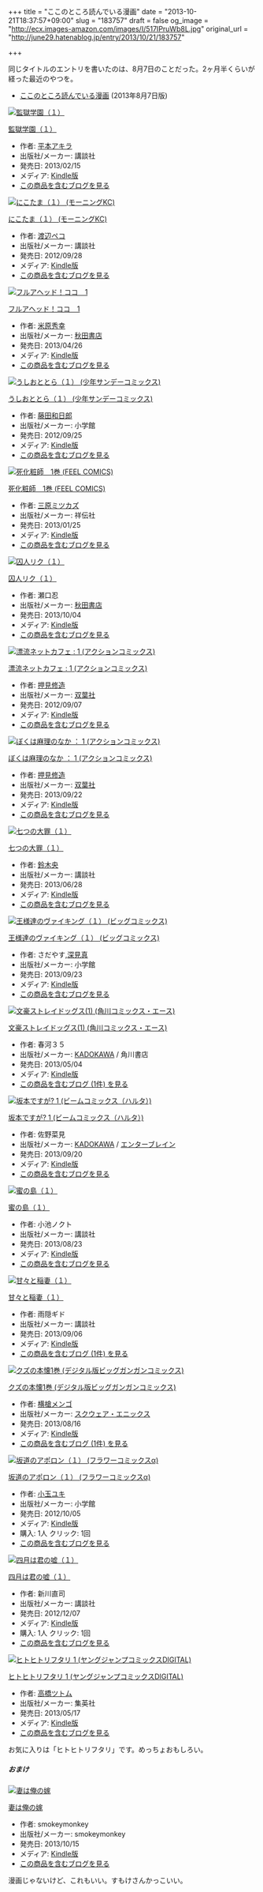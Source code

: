 +++
title = "ここのところ読んでいる漫画"
date = "2013-10-21T18:37:57+09:00"
slug = "183757"
draft = false
og_image = "http://ecx.images-amazon.com/images/I/517IPruWb8L.jpg"
original_url = "http://june29.hatenablog.jp/entry/2013/10/21/183757"

+++

<p>同じタイトルのエントリを書いたのは、8月7日のことだった。2ヶ月半くらいが経った最近のやつを。</p>

<ul>
<li>
<a href="http://june29.hatenablog.jp/entry/2013/08/07/212829" title="ここのところ読んでいる漫画 - 29%の純情な感情">ここのところ読んでいる漫画</a> (2013年8月7日版)</li>
</ul>
<p></p>
<div class="hatena-asin-detail">
<a href="http://www.amazon.co.jp/exec/obidos/ASIN/B00BB1ZTBM/cameralady-22/"><img src="http://ecx.images-amazon.com/images/I/51Lumc5LW9L._SL160_.jpg" class="hatena-asin-detail-image" alt="監獄学園（１）" title="監獄学園（１）"></a><div class="hatena-asin-detail-info">
<p class="hatena-asin-detail-title"><a href="http://www.amazon.co.jp/exec/obidos/ASIN/B00BB1ZTBM/cameralady-22/">監獄学園（１）</a></p>
<ul>
<li>
<span class="hatena-asin-detail-label">作者:</span> <a class="keyword" href="http://d.hatena.ne.jp/keyword/%CA%BF%CB%DC%A5%A2%A5%AD%A5%E9">平本アキラ</a>
</li>
<li>
<span class="hatena-asin-detail-label">出版社/メーカー:</span> 講談社</li>
<li>
<span class="hatena-asin-detail-label">発売日:</span> 2013/02/15</li>
<li>
<span class="hatena-asin-detail-label">メディア:</span> <a class="keyword" href="http://d.hatena.ne.jp/keyword/Kindle%C8%C7">Kindle版</a>
</li>
<li><a href="http://d.hatena.ne.jp/asin/B00BB1ZTBM/cameralady-22" target="_blank">この商品を含むブログを見る</a></li>
</ul>
</div>
<div class="hatena-asin-detail-foot"></div>
</div>
<p></p>
<div class="hatena-asin-detail">
<a href="http://www.amazon.co.jp/exec/obidos/ASIN/B009KYCT6U/cameralady-22/"><img src="http://ecx.images-amazon.com/images/I/517IPruWb8L._SL160_.jpg" class="hatena-asin-detail-image" alt="にこたま（１） (モーニングKC)" title="にこたま（１） (モーニングKC)"></a><div class="hatena-asin-detail-info">
<p class="hatena-asin-detail-title"><a href="http://www.amazon.co.jp/exec/obidos/ASIN/B009KYCT6U/cameralady-22/">にこたま（１） (モーニングKC)</a></p>
<ul>
<li>
<span class="hatena-asin-detail-label">作者:</span> <a class="keyword" href="http://d.hatena.ne.jp/keyword/%C5%CF%CA%D5%A5%DA%A5%B3">渡辺ペコ</a>
</li>
<li>
<span class="hatena-asin-detail-label">出版社/メーカー:</span> 講談社</li>
<li>
<span class="hatena-asin-detail-label">発売日:</span> 2012/09/28</li>
<li>
<span class="hatena-asin-detail-label">メディア:</span> <a class="keyword" href="http://d.hatena.ne.jp/keyword/Kindle%C8%C7">Kindle版</a>
</li>
<li><a href="http://d.hatena.ne.jp/asin/B009KYCT6U/cameralady-22" target="_blank">この商品を含むブログを見る</a></li>
</ul>
</div>
<div class="hatena-asin-detail-foot"></div>
</div>
<p></p>
<div class="hatena-asin-detail">
<a href="http://www.amazon.co.jp/exec/obidos/ASIN/B00CIU6G2Q/cameralady-22/"><img src="http://ecx.images-amazon.com/images/I/61%2BEt4hnQBL._SL160_.jpg" class="hatena-asin-detail-image" alt="フルアヘッド！ココ　1" title="フルアヘッド！ココ　1"></a><div class="hatena-asin-detail-info">
<p class="hatena-asin-detail-title"><a href="http://www.amazon.co.jp/exec/obidos/ASIN/B00CIU6G2Q/cameralady-22/">フルアヘッド！ココ　1</a></p>
<ul>
<li>
<span class="hatena-asin-detail-label">作者:</span> <a class="keyword" href="http://d.hatena.ne.jp/keyword/%CA%C6%B8%B6%BD%A8%B9%AC">米原秀幸</a>
</li>
<li>
<span class="hatena-asin-detail-label">出版社/メーカー:</span> <a class="keyword" href="http://d.hatena.ne.jp/keyword/%BD%A9%C5%C4%BD%F1%C5%B9">秋田書店</a>
</li>
<li>
<span class="hatena-asin-detail-label">発売日:</span> 2013/04/26</li>
<li>
<span class="hatena-asin-detail-label">メディア:</span> <a class="keyword" href="http://d.hatena.ne.jp/keyword/Kindle%C8%C7">Kindle版</a>
</li>
<li><a href="http://d.hatena.ne.jp/asin/B00CIU6G2Q/cameralady-22" target="_blank">この商品を含むブログを見る</a></li>
</ul>
</div>
<div class="hatena-asin-detail-foot"></div>
</div>
<p></p>
<div class="hatena-asin-detail">
<a href="http://www.amazon.co.jp/exec/obidos/ASIN/B009JZGVNW/cameralady-22/"><img src="http://ecx.images-amazon.com/images/I/51LcIs01z8L._SL160_.jpg" class="hatena-asin-detail-image" alt="うしおととら（１） (少年サンデーコミックス)" title="うしおととら（１） (少年サンデーコミックス)"></a><div class="hatena-asin-detail-info">
<p class="hatena-asin-detail-title"><a href="http://www.amazon.co.jp/exec/obidos/ASIN/B009JZGVNW/cameralady-22/">うしおととら（１） (少年サンデーコミックス)</a></p>
<ul>
<li>
<span class="hatena-asin-detail-label">作者:</span> <a class="keyword" href="http://d.hatena.ne.jp/keyword/%C6%A3%C5%C4%CF%C2%C6%FC%CF%BA">藤田和日郎</a>
</li>
<li>
<span class="hatena-asin-detail-label">出版社/メーカー:</span> 小学館</li>
<li>
<span class="hatena-asin-detail-label">発売日:</span> 2012/09/25</li>
<li>
<span class="hatena-asin-detail-label">メディア:</span> <a class="keyword" href="http://d.hatena.ne.jp/keyword/Kindle%C8%C7">Kindle版</a>
</li>
<li><a href="http://d.hatena.ne.jp/asin/B009JZGVNW/cameralady-22" target="_blank">この商品を含むブログを見る</a></li>
</ul>
</div>
<div class="hatena-asin-detail-foot"></div>
</div>
<p></p>
<div class="hatena-asin-detail">
<a href="http://www.amazon.co.jp/exec/obidos/ASIN/B00AZWTDUQ/cameralady-22/"><img src="http://ecx.images-amazon.com/images/I/51feNFGBYPL._SL160_.jpg" class="hatena-asin-detail-image" alt="死化粧師　1巻 (FEEL COMICS)" title="死化粧師　1巻 (FEEL COMICS)"></a><div class="hatena-asin-detail-info">
<p class="hatena-asin-detail-title"><a href="http://www.amazon.co.jp/exec/obidos/ASIN/B00AZWTDUQ/cameralady-22/">死化粧師　1巻 (FEEL COMICS)</a></p>
<ul>
<li>
<span class="hatena-asin-detail-label">作者:</span> <a class="keyword" href="http://d.hatena.ne.jp/keyword/%BB%B0%B8%B6%A5%DF%A5%C4%A5%AB%A5%BA">三原ミツカズ</a>
</li>
<li>
<span class="hatena-asin-detail-label">出版社/メーカー:</span> 祥伝社</li>
<li>
<span class="hatena-asin-detail-label">発売日:</span> 2013/01/25</li>
<li>
<span class="hatena-asin-detail-label">メディア:</span> <a class="keyword" href="http://d.hatena.ne.jp/keyword/Kindle%C8%C7">Kindle版</a>
</li>
<li><a href="http://d.hatena.ne.jp/asin/B00AZWTDUQ/cameralady-22" target="_blank">この商品を含むブログを見る</a></li>
</ul>
</div>
<div class="hatena-asin-detail-foot"></div>
</div>
<p></p>
<div class="hatena-asin-detail">
<a href="http://www.amazon.co.jp/exec/obidos/ASIN/B00FJ2CD18/cameralady-22/"><img src="http://ecx.images-amazon.com/images/I/51%2B-ojVwCjL._SL160_.jpg" class="hatena-asin-detail-image" alt="囚人リク（１）" title="囚人リク（１）"></a><div class="hatena-asin-detail-info">
<p class="hatena-asin-detail-title"><a href="http://www.amazon.co.jp/exec/obidos/ASIN/B00FJ2CD18/cameralady-22/">囚人リク（１）</a></p>
<ul>
<li>
<span class="hatena-asin-detail-label">作者:</span> 瀬口忍</li>
<li>
<span class="hatena-asin-detail-label">出版社/メーカー:</span> <a class="keyword" href="http://d.hatena.ne.jp/keyword/%BD%A9%C5%C4%BD%F1%C5%B9">秋田書店</a>
</li>
<li>
<span class="hatena-asin-detail-label">発売日:</span> 2013/10/04</li>
<li>
<span class="hatena-asin-detail-label">メディア:</span> <a class="keyword" href="http://d.hatena.ne.jp/keyword/Kindle%C8%C7">Kindle版</a>
</li>
<li><a href="http://d.hatena.ne.jp/asin/B00FJ2CD18/cameralady-22" target="_blank">この商品を含むブログを見る</a></li>
</ul>
</div>
<div class="hatena-asin-detail-foot"></div>
</div>
<p></p>
<div class="hatena-asin-detail">
<a href="http://www.amazon.co.jp/exec/obidos/ASIN/B009DYODWK/cameralady-22/"><img src="http://ecx.images-amazon.com/images/I/517zmRDEYPL._SL160_.jpg" class="hatena-asin-detail-image" alt="漂流ネットカフェ : 1 (アクションコミックス)" title="漂流ネットカフェ : 1 (アクションコミックス)"></a><div class="hatena-asin-detail-info">
<p class="hatena-asin-detail-title"><a href="http://www.amazon.co.jp/exec/obidos/ASIN/B009DYODWK/cameralady-22/">漂流ネットカフェ : 1 (アクションコミックス)</a></p>
<ul>
<li>
<span class="hatena-asin-detail-label">作者:</span> <a class="keyword" href="http://d.hatena.ne.jp/keyword/%B2%A1%B8%AB%BD%A4%C2%A4">押見修造</a>
</li>
<li>
<span class="hatena-asin-detail-label">出版社/メーカー:</span> <a class="keyword" href="http://d.hatena.ne.jp/keyword/%C1%D0%CD%D5%BC%D2">双葉社</a>
</li>
<li>
<span class="hatena-asin-detail-label">発売日:</span> 2012/09/07</li>
<li>
<span class="hatena-asin-detail-label">メディア:</span> <a class="keyword" href="http://d.hatena.ne.jp/keyword/Kindle%C8%C7">Kindle版</a>
</li>
<li><a href="http://d.hatena.ne.jp/asin/B009DYODWK/cameralady-22" target="_blank">この商品を含むブログを見る</a></li>
</ul>
</div>
<div class="hatena-asin-detail-foot"></div>
</div>
<p></p>
<div class="hatena-asin-detail">
<a href="http://www.amazon.co.jp/exec/obidos/ASIN/B00FBA2TUS/cameralady-22/"><img src="http://ecx.images-amazon.com/images/I/51SJQ8URHlL._SL160_.jpg" class="hatena-asin-detail-image" alt="ぼくは麻理のなか ： 1 (アクションコミックス)" title="ぼくは麻理のなか ： 1 (アクションコミックス)"></a><div class="hatena-asin-detail-info">
<p class="hatena-asin-detail-title"><a href="http://www.amazon.co.jp/exec/obidos/ASIN/B00FBA2TUS/cameralady-22/">ぼくは麻理のなか ： 1 (アクションコミックス)</a></p>
<ul>
<li>
<span class="hatena-asin-detail-label">作者:</span> <a class="keyword" href="http://d.hatena.ne.jp/keyword/%B2%A1%B8%AB%BD%A4%C2%A4">押見修造</a>
</li>
<li>
<span class="hatena-asin-detail-label">出版社/メーカー:</span> <a class="keyword" href="http://d.hatena.ne.jp/keyword/%C1%D0%CD%D5%BC%D2">双葉社</a>
</li>
<li>
<span class="hatena-asin-detail-label">発売日:</span> 2013/09/22</li>
<li>
<span class="hatena-asin-detail-label">メディア:</span> <a class="keyword" href="http://d.hatena.ne.jp/keyword/Kindle%C8%C7">Kindle版</a>
</li>
<li><a href="http://d.hatena.ne.jp/asin/B00FBA2TUS/cameralady-22" target="_blank">この商品を含むブログを見る</a></li>
</ul>
</div>
<div class="hatena-asin-detail-foot"></div>
</div>
<p></p>
<div class="hatena-asin-detail">
<a href="http://www.amazon.co.jp/exec/obidos/ASIN/B00DFXHCXW/cameralady-22/"><img src="http://ecx.images-amazon.com/images/I/613YBve6m%2BL._SL160_.jpg" class="hatena-asin-detail-image" alt="七つの大罪（１）" title="七つの大罪（１）"></a><div class="hatena-asin-detail-info">
<p class="hatena-asin-detail-title"><a href="http://www.amazon.co.jp/exec/obidos/ASIN/B00DFXHCXW/cameralady-22/">七つの大罪（１）</a></p>
<ul>
<li>
<span class="hatena-asin-detail-label">作者:</span> <a class="keyword" href="http://d.hatena.ne.jp/keyword/%CE%EB%CC%DA%B1%FB">鈴木央</a>
</li>
<li>
<span class="hatena-asin-detail-label">出版社/メーカー:</span> 講談社</li>
<li>
<span class="hatena-asin-detail-label">発売日:</span> 2013/06/28</li>
<li>
<span class="hatena-asin-detail-label">メディア:</span> <a class="keyword" href="http://d.hatena.ne.jp/keyword/Kindle%C8%C7">Kindle版</a>
</li>
<li><a href="http://d.hatena.ne.jp/asin/B00DFXHCXW/cameralady-22" target="_blank">この商品を含むブログを見る</a></li>
</ul>
</div>
<div class="hatena-asin-detail-foot"></div>
</div>
<p></p>
<div class="hatena-asin-detail">
<a href="http://www.amazon.co.jp/exec/obidos/ASIN/B00F4TLKDI/cameralady-22/"><img src="http://ecx.images-amazon.com/images/I/51MlYJaq9PL._SL160_.jpg" class="hatena-asin-detail-image" alt="王様達のヴァイキング（１） (ビッグコミックス)" title="王様達のヴァイキング（１） (ビッグコミックス)"></a><div class="hatena-asin-detail-info">
<p class="hatena-asin-detail-title"><a href="http://www.amazon.co.jp/exec/obidos/ASIN/B00F4TLKDI/cameralady-22/">王様達のヴァイキング（１） (ビッグコミックス)</a></p>
<ul>
<li>
<span class="hatena-asin-detail-label">作者:</span> さだやす,<a class="keyword" href="http://d.hatena.ne.jp/keyword/%BF%BC%B8%AB%BF%BF">深見真</a>
</li>
<li>
<span class="hatena-asin-detail-label">出版社/メーカー:</span> 小学館</li>
<li>
<span class="hatena-asin-detail-label">発売日:</span> 2013/09/23</li>
<li>
<span class="hatena-asin-detail-label">メディア:</span> <a class="keyword" href="http://d.hatena.ne.jp/keyword/Kindle%C8%C7">Kindle版</a>
</li>
<li><a href="http://d.hatena.ne.jp/asin/B00F4TLKDI/cameralady-22" target="_blank">この商品を含むブログを見る</a></li>
</ul>
</div>
<div class="hatena-asin-detail-foot"></div>
</div>
<p></p>
<div class="hatena-asin-detail">
<a href="http://www.amazon.co.jp/exec/obidos/ASIN/B00CJ5NSHG/cameralady-22/"><img src="http://ecx.images-amazon.com/images/I/51D5vgJwu2L._SL160_.jpg" class="hatena-asin-detail-image" alt="文豪ストレイドッグス(1) (角川コミックス・エース)" title="文豪ストレイドッグス(1) (角川コミックス・エース)"></a><div class="hatena-asin-detail-info">
<p class="hatena-asin-detail-title"><a href="http://www.amazon.co.jp/exec/obidos/ASIN/B00CJ5NSHG/cameralady-22/">文豪ストレイドッグス(1) (角川コミックス・エース)</a></p>
<ul>
<li>
<span class="hatena-asin-detail-label">作者:</span> 春河３５</li>
<li>
<span class="hatena-asin-detail-label">出版社/メーカー:</span> <a class="keyword" href="http://d.hatena.ne.jp/keyword/KADOKAWA">KADOKAWA</a> / 角川書店</li>
<li>
<span class="hatena-asin-detail-label">発売日:</span> 2013/05/04</li>
<li>
<span class="hatena-asin-detail-label">メディア:</span> <a class="keyword" href="http://d.hatena.ne.jp/keyword/Kindle%C8%C7">Kindle版</a>
</li>
<li><a href="http://d.hatena.ne.jp/asin/B00CJ5NSHG/cameralady-22" target="_blank">この商品を含むブログ (1件) を見る</a></li>
</ul>
</div>
<div class="hatena-asin-detail-foot"></div>
</div>
<p></p>
<div class="hatena-asin-detail">
<a href="http://www.amazon.co.jp/exec/obidos/ASIN/B00EKZTLWE/cameralady-22/"><img src="http://ecx.images-amazon.com/images/I/511NzCX-tSL._SL160_.jpg" class="hatena-asin-detail-image" alt="坂本ですが? 1 (ビームコミックス（ハルタ）)" title="坂本ですが? 1 (ビームコミックス（ハルタ）)"></a><div class="hatena-asin-detail-info">
<p class="hatena-asin-detail-title"><a href="http://www.amazon.co.jp/exec/obidos/ASIN/B00EKZTLWE/cameralady-22/">坂本ですが? 1 (ビームコミックス（ハルタ）)</a></p>
<ul>
<li>
<span class="hatena-asin-detail-label">作者:</span> 佐野菜見</li>
<li>
<span class="hatena-asin-detail-label">出版社/メーカー:</span> <a class="keyword" href="http://d.hatena.ne.jp/keyword/KADOKAWA">KADOKAWA</a> / <a class="keyword" href="http://d.hatena.ne.jp/keyword/%A5%A8%A5%F3%A5%BF%A1%BC%A5%D6%A5%EC%A5%A4%A5%F3">エンターブレイン</a>
</li>
<li>
<span class="hatena-asin-detail-label">発売日:</span> 2013/09/20</li>
<li>
<span class="hatena-asin-detail-label">メディア:</span> <a class="keyword" href="http://d.hatena.ne.jp/keyword/Kindle%C8%C7">Kindle版</a>
</li>
<li><a href="http://d.hatena.ne.jp/asin/B00EKZTLWE/cameralady-22" target="_blank">この商品を含むブログを見る</a></li>
</ul>
</div>
<div class="hatena-asin-detail-foot"></div>
</div>
<p></p>
<div class="hatena-asin-detail">
<a href="http://www.amazon.co.jp/exec/obidos/ASIN/B00EI2Y7UU/cameralady-22/"><img src="http://ecx.images-amazon.com/images/I/516GynsDr-L._SL160_.jpg" class="hatena-asin-detail-image" alt="蜜の島（１）" title="蜜の島（１）"></a><div class="hatena-asin-detail-info">
<p class="hatena-asin-detail-title"><a href="http://www.amazon.co.jp/exec/obidos/ASIN/B00EI2Y7UU/cameralady-22/">蜜の島（１）</a></p>
<ul>
<li>
<span class="hatena-asin-detail-label">作者:</span> 小池ノクト</li>
<li>
<span class="hatena-asin-detail-label">出版社/メーカー:</span> 講談社</li>
<li>
<span class="hatena-asin-detail-label">発売日:</span> 2013/08/23</li>
<li>
<span class="hatena-asin-detail-label">メディア:</span> <a class="keyword" href="http://d.hatena.ne.jp/keyword/Kindle%C8%C7">Kindle版</a>
</li>
<li><a href="http://d.hatena.ne.jp/asin/B00EI2Y7UU/cameralady-22" target="_blank">この商品を含むブログを見る</a></li>
</ul>
</div>
<div class="hatena-asin-detail-foot"></div>
</div>
<p></p>
<div class="hatena-asin-detail">
<a href="http://www.amazon.co.jp/exec/obidos/ASIN/B00ESD51K4/cameralady-22/"><img src="http://ecx.images-amazon.com/images/I/515WgD1VTpL._SL160_.jpg" class="hatena-asin-detail-image" alt="甘々と稲妻（１）" title="甘々と稲妻（１）"></a><div class="hatena-asin-detail-info">
<p class="hatena-asin-detail-title"><a href="http://www.amazon.co.jp/exec/obidos/ASIN/B00ESD51K4/cameralady-22/">甘々と稲妻（１）</a></p>
<ul>
<li>
<span class="hatena-asin-detail-label">作者:</span> 雨隠ギド</li>
<li>
<span class="hatena-asin-detail-label">出版社/メーカー:</span> 講談社</li>
<li>
<span class="hatena-asin-detail-label">発売日:</span> 2013/09/06</li>
<li>
<span class="hatena-asin-detail-label">メディア:</span> <a class="keyword" href="http://d.hatena.ne.jp/keyword/Kindle%C8%C7">Kindle版</a>
</li>
<li><a href="http://d.hatena.ne.jp/asin/B00ESD51K4/cameralady-22" target="_blank">この商品を含むブログ (1件) を見る</a></li>
</ul>
</div>
<div class="hatena-asin-detail-foot"></div>
</div>
<p></p>
<div class="hatena-asin-detail">
<a href="http://www.amazon.co.jp/exec/obidos/ASIN/B00DSI1K1O/cameralady-22/"><img src="http://ecx.images-amazon.com/images/I/51HAQlpncJL._SL160_.jpg" class="hatena-asin-detail-image" alt="クズの本懐1巻 (デジタル版ビッグガンガンコミックス)" title="クズの本懐1巻 (デジタル版ビッグガンガンコミックス)"></a><div class="hatena-asin-detail-info">
<p class="hatena-asin-detail-title"><a href="http://www.amazon.co.jp/exec/obidos/ASIN/B00DSI1K1O/cameralady-22/">クズの本懐1巻 (デジタル版ビッグガンガンコミックス)</a></p>
<ul>
<li>
<span class="hatena-asin-detail-label">作者:</span> <a class="keyword" href="http://d.hatena.ne.jp/keyword/%B2%A3%C1%E4%A5%E1%A5%F3%A5%B4">横槍メンゴ</a>
</li>
<li>
<span class="hatena-asin-detail-label">出版社/メーカー:</span> <a class="keyword" href="http://d.hatena.ne.jp/keyword/%A5%B9%A5%AF%A5%A6%A5%A7%A5%A2%A1%A6%A5%A8%A5%CB%A5%C3%A5%AF%A5%B9">スクウェア・エニックス</a>
</li>
<li>
<span class="hatena-asin-detail-label">発売日:</span> 2013/08/16</li>
<li>
<span class="hatena-asin-detail-label">メディア:</span> <a class="keyword" href="http://d.hatena.ne.jp/keyword/Kindle%C8%C7">Kindle版</a>
</li>
<li><a href="http://d.hatena.ne.jp/asin/B00DSI1K1O/cameralady-22" target="_blank">この商品を含むブログ (1件) を見る</a></li>
</ul>
</div>
<div class="hatena-asin-detail-foot"></div>
</div>
<p></p>
<div class="hatena-asin-detail">
<a href="http://www.amazon.co.jp/exec/obidos/ASIN/B009SHW4EQ/cameralady-22/"><img src="http://ecx.images-amazon.com/images/I/41SEach9LZL._SL160_.jpg" class="hatena-asin-detail-image" alt="坂道のアポロン（１） (フラワーコミックスα)" title="坂道のアポロン（１） (フラワーコミックスα)"></a><div class="hatena-asin-detail-info">
<p class="hatena-asin-detail-title"><a href="http://www.amazon.co.jp/exec/obidos/ASIN/B009SHW4EQ/cameralady-22/">坂道のアポロン（１） (フラワーコミックスα)</a></p>
<ul>
<li>
<span class="hatena-asin-detail-label">作者:</span> <a class="keyword" href="http://d.hatena.ne.jp/keyword/%BE%AE%B6%CC%A5%E6%A5%AD">小玉ユキ</a>
</li>
<li>
<span class="hatena-asin-detail-label">出版社/メーカー:</span> 小学館</li>
<li>
<span class="hatena-asin-detail-label">発売日:</span> 2012/10/05</li>
<li>
<span class="hatena-asin-detail-label">メディア:</span> <a class="keyword" href="http://d.hatena.ne.jp/keyword/Kindle%C8%C7">Kindle版</a>
</li>
<li>
<span class="hatena-asin-detail-label">購入</span>: 1人 <span class="hatena-asin-detail-label">クリック</span>: 1回</li>
<li><a href="http://d.hatena.ne.jp/asin/B009SHW4EQ/cameralady-22" target="_blank">この商品を含むブログを見る</a></li>
</ul>
</div>
<div class="hatena-asin-detail-foot"></div>
</div>
<p></p>
<div class="hatena-asin-detail">
<a href="http://www.amazon.co.jp/exec/obidos/ASIN/B00AF5PJOM/cameralady-22/"><img src="http://ecx.images-amazon.com/images/I/51DRFQQK3XL._SL160_.jpg" class="hatena-asin-detail-image" alt="四月は君の嘘（１）" title="四月は君の嘘（１）"></a><div class="hatena-asin-detail-info">
<p class="hatena-asin-detail-title"><a href="http://www.amazon.co.jp/exec/obidos/ASIN/B00AF5PJOM/cameralady-22/">四月は君の嘘（１）</a></p>
<ul>
<li>
<span class="hatena-asin-detail-label">作者:</span> 新川直司</li>
<li>
<span class="hatena-asin-detail-label">出版社/メーカー:</span> 講談社</li>
<li>
<span class="hatena-asin-detail-label">発売日:</span> 2012/12/07</li>
<li>
<span class="hatena-asin-detail-label">メディア:</span> <a class="keyword" href="http://d.hatena.ne.jp/keyword/Kindle%C8%C7">Kindle版</a>
</li>
<li>
<span class="hatena-asin-detail-label">購入</span>: 1人 <span class="hatena-asin-detail-label">クリック</span>: 1回</li>
<li><a href="http://d.hatena.ne.jp/asin/B00AF5PJOM/cameralady-22" target="_blank">この商品を含むブログを見る</a></li>
</ul>
</div>
<div class="hatena-asin-detail-foot"></div>
</div>
<p></p>
<div class="hatena-asin-detail">
<a href="http://www.amazon.co.jp/exec/obidos/ASIN/B00CI0XR5K/cameralady-22/"><img src="http://ecx.images-amazon.com/images/I/51dTIXV3xLL._SL160_.jpg" class="hatena-asin-detail-image" alt="ヒトヒトリフタリ 1 (ヤングジャンプコミックスDIGITAL)" title="ヒトヒトリフタリ 1 (ヤングジャンプコミックスDIGITAL)"></a><div class="hatena-asin-detail-info">
<p class="hatena-asin-detail-title"><a href="http://www.amazon.co.jp/exec/obidos/ASIN/B00CI0XR5K/cameralady-22/">ヒトヒトリフタリ 1 (ヤングジャンプコミックスDIGITAL)</a></p>
<ul>
<li>
<span class="hatena-asin-detail-label">作者:</span> <a class="keyword" href="http://d.hatena.ne.jp/keyword/%B9%E2%B6%B6%A5%C4%A5%C8%A5%E0">高橋ツトム</a>
</li>
<li>
<span class="hatena-asin-detail-label">出版社/メーカー:</span> 集英社</li>
<li>
<span class="hatena-asin-detail-label">発売日:</span> 2013/05/17</li>
<li>
<span class="hatena-asin-detail-label">メディア:</span> <a class="keyword" href="http://d.hatena.ne.jp/keyword/Kindle%C8%C7">Kindle版</a>
</li>
<li><a href="http://d.hatena.ne.jp/asin/B00CI0XR5K/cameralady-22" target="_blank">この商品を含むブログを見る</a></li>
</ul>
</div>
<div class="hatena-asin-detail-foot"></div>
</div>
<p>お気に入りは「ヒトヒトリフタリ」です。めっちょおもしろい。</p>

<div class="section">
    <h5>おまけ</h5>
    <p></p>
<div class="hatena-asin-detail">
<a href="http://www.amazon.co.jp/exec/obidos/ASIN/B00FXWUP5A/cameralady-22/"><img src="http://ecx.images-amazon.com/images/I/31lB8Aid7GL._SL160_.jpg" class="hatena-asin-detail-image" alt="妻は俺の嫁" title="妻は俺の嫁"></a><div class="hatena-asin-detail-info">
<p class="hatena-asin-detail-title"><a href="http://www.amazon.co.jp/exec/obidos/ASIN/B00FXWUP5A/cameralady-22/">妻は俺の嫁</a></p>
<ul>
<li>
<span class="hatena-asin-detail-label">作者:</span> smokeymonkey</li>
<li>
<span class="hatena-asin-detail-label">出版社/メーカー:</span> smokeymonkey</li>
<li>
<span class="hatena-asin-detail-label">発売日:</span> 2013/10/15</li>
<li>
<span class="hatena-asin-detail-label">メディア:</span> <a class="keyword" href="http://d.hatena.ne.jp/keyword/Kindle%C8%C7">Kindle版</a>
</li>
<li><a href="http://d.hatena.ne.jp/asin/B00FXWUP5A/cameralady-22" target="_blank">この商品を含むブログを見る</a></li>
</ul>
</div>
<div class="hatena-asin-detail-foot"></div>
</div>
<p>漫画じゃないけど、これもいい。すもけさんかっこいい。</p>

</div>